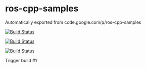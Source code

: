 # ros-cpp-samples
Automatically exported from code.google.com/p/ros-cpp-samples

[![Build Status](https://semaphoreci.com/api/v1/projects/5e0eb831-31e3-4773-bad5-4eb64c5c6613/416618/badge.svg)](https://semaphoreci.com/andriy/ros-cpp-samples)

[![Build Status](https://drone.io/github.com/AndriyPt/ros-cpp-samples/status.png)](https://drone.io/github.com/AndriyPt/ros-cpp-samples/latest)

[![Build Status](https://api.shippable.com/projects/554b2991edd7f2c052e402f1/badge?branchName=indigo-devel)](https://app.shippable.com/projects/554b2991edd7f2c052e402f1/builds/latest)

Trigger build #1

